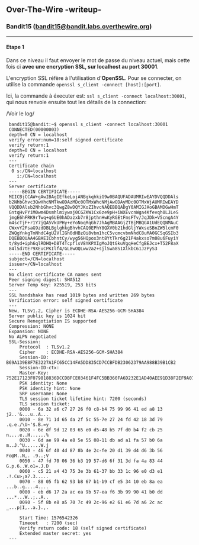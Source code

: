 ## Over-The-Wire -writeup-
### Bandit15 (bandit15@bandit.labs.overthewire.org)

---
#### Etape 1

Dans ce niveau il faut envoyer le mot de passe du niveau actuel, mais cette fois ci **avec une encryption SSL, sur localhost au port 30001**.

L'encryption SSL réfère à l'utilisation d'**OpenSSL**. Pour se connecter, on utilise la commande `openssl s_client -connect [host]:[port]`.

Ici, la commande à éxecuter est: `ssl s_client -connect localhost:30001`, qui nous renvoie ensuite tout les détails de la connection:
<detais>
<summary>/Voir le log/</summary>

```console
 bandit15@bandit:~$ openssl s_client -connect localhost:30001
 CONNECTED(00000003)
 depth=0 CN = localhost
 verify error:num=18:self signed certificate
 verify return:1
 depth=0 CN = localhost
 verify return:1
 ---
 Certificate chain
  0 s:/CN=localhost
    i:/CN=localhost
 ---
 Server certificate
 -----BEGIN CERTIFICATE-----
 MIICBjCCAW+gAwIBAgIEfkeLojANBgkqhkiG9w0BAQUFADAUMRIwEAYDVQQDDAls
 b2NhbGhvc3QwHhcNMTkwODAzMDc0OTMxWhcNMjAwODAyMDc0OTMxWjAUMRIwEAYD
 VQQDDAlsb2NhbGhvc3QwgZ8wDQYJKoZIhvcNAQEBBQADgY0AMIGJAoGBAMDGwHmT
 GntqHvPYiM0wm4Dsmhlmiywaj0CGZKW1Cx6ze9pH+iWXEvcnWga4Kfevqh0LJLeS
 jmgE6hFRK9rTwq+q6UE0hADazxb7r8jpthnHwKyRGEtFmsFTv/JqJDk+V5cngA4Y
 m4scTjF+r1Y7jQA5VkUPHy+eYoNoqRqGh7JhAgMBAAGjZTBjMBQGA1UdEQQNMAuC
 CWxvY2FsaG9zdDBLBglghkgBhvhCAQ0EPhY8QXV0b21hdGljYWxseSBnZW5lcmF0
 ZWQgYnkgTmNhdC4gU2VlIGh0dHBzOi8vbm1hcC5vcmcvbmNhdC8uMA0GCSqGSIb3
 DQEBBQUAA4GBAEICbhntCy/wyg56HQpox3nt8YtTkr6g21P4akxso7m08u6FuyiY
 t/8yd+iph6qlRDHQ+D8T4TcpflsV8YKPXIgMoJQtGkuVgqHeCfgBEJcx+T52F8aX
 84l5d7tEr9XEuCPKIlf4/GL8wOQLww2a2+sjlSwa8S1XlkbC61JzPyS3
 -----END CERTIFICATE-----
 subject=/CN=localhost
 issuer=/CN=localhost
 ---
 No client certificate CA names sent
 Peer signing digest: SHA512
 Server Temp Key: X25519, 253 bits
 ---
 SSL handshake has read 1019 bytes and written 269 bytes
 Verification error: self signed certificate
 ---
 New, TLSv1.2, Cipher is ECDHE-RSA-AES256-GCM-SHA384
 Server public key is 1024 bit
 Secure Renegotiation IS supported
 Compression: NONE
 Expansion: NONE
 No ALPN negotiated
 SSL-Session:
     Protocol  : TLSv1.2
     Cipher    : ECDHE-RSA-AES256-GCM-SHA384
     Session-ID: B69A139E8F7E3227A1FC65CC14FA5DD835CD7CCBFDB23062379AA988B39B1CB2
     Session-ID-ctx: 
     Master-Key: 752E17123F079818836DCCDBFCE03461F4FC5BB360FA6D232E1AD40AEE91D38F2EF9A075FBED20A660AAFB8BDC6A784B
     PSK identity: None
     PSK identity hint: None
     SRP username: None
     TLS session ticket lifetime hint: 7200 (seconds)
     TLS session ticket:
     0000 - 6a 32 a6 c7 27 26 f0 c8-b4 75 99 96 41 ed a8 13   j2..'&...u..A...
     0010 - 8e 71 1d 65 da 2f 5c 55-7e 27 24 fd 42 18 3d 79   .q.e./\U~'$.B.=y
     0020 - 6e df 9d 12 03 65 e0 d5-48 b5 7f d0 b4 f2 cb 25   n....e..H......%
     0030 - 6d ae 99 4a e8 5e 55 08-11 db ad a1 fa 57 b0 6a   m..J.^U......W.j
     0040 - 46 6f 40 4d 87 8b 4e 2c-fe 20 d1 39 d4 d6 3b 56   Fo@M..N,. .9..;V
     0050 - 47 fd 70 06 36 b3 19 57-d6 6f 31 3d fa 4a 83 44   G.p.6..W.o1=.J.D
     0060 - c5 21 a4 43 75 3e 3b 61-37 bb 33 1c 96 e0 d3 e1   .!.Cu>;a7.3.....
     0070 - 88 05 fb 62 93 b8 67 b1-b9 cf e5 34 10 eb 8a ea   ...b..g....4....
     0080 - eb d6 17 2a ac ea 9b 57-ea f6 3b 99 90 41 b0 dd   ...*...W..;..A..
     0090 - 5f 8b e8 a5 70 7c 49 2c-96 e2 61 e6 7d a6 2c ac   _...p|I,..a.}.,.

     Start Time: 1576542326
     Timeout   : 7200 (sec)
     Verify return code: 18 (self signed certificate)
     Extended master secret: yes
 ---
 ```
</details>
